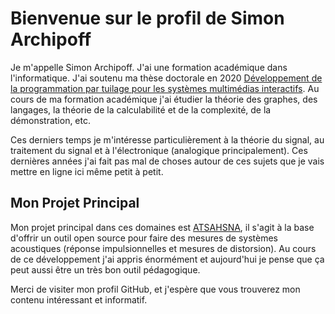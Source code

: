 # Bienvenue sur le profil de Simon Archipoff

Je m'appelle Simon Archipoff. J'ai une formation académique dans
l'informatique. J'ai soutenu ma thèse doctorale en 2020 [Développement
de la programmation par tuilage pour les systèmes multimédias
interactifs](https://www.theses.fr/2020BORD0180). Au cours de ma
formation académique j'ai étudier la théorie des graphes, des
langages, la théorie de la calculabilité et de la complexité, de la
démonstration, etc.


Ces derniers temps je m'intéresse particulièrement à la théorie du
signal, au traitement du signal et à l'électronique (analogique
principalement). Ces dernières années j'ai fait pas mal de choses
autour de ces sujets que je vais mettre en ligne ici même petit à
petit.



## Mon Projet Principal

Mon projet principal dans ces domaines est
[ATSAHSNA](https://github.com/simonArchipoff/ATSAHSNA), il s'agit à la
base d'offrir un outil open source pour faire des mesures de systèmes
acoustiques (réponse impulsionnelles et mesures de distorsion). Au
cours de ce développement j'ai appris énormément et aujourd'hui je
pense que ça peut aussi être un très bon outil pédagogique.

<!-- Commentaire : Section des projets retirée -->
<!--
## Mes Projets

Au fil du temps, j'ai travaillé sur divers projets liés à l'électronique et à la théorie du signal. Voici quelques-uns de mes projets :

- [Projet 1](lien-vers-projet-1) : Description du projet 1.
- [Projet 2](lien-vers-projet-2) : Description du projet 2.
- [Projet 3](lien-vers-projet-3) : Description du projet 3.

N'hésitez pas à explorer mes projets pour en savoir plus sur mon travail et mes réalisations.


## Contact

Si vous avez des questions, des idées de collaboration ou simplement envie de discuter d'électronique et de théorie du signal, n'hésitez pas à me contacter :

- [Envoyer un message](lien-vers-page-de-contact) : Je serais ravi de vous entendre !
-->

Merci de visiter mon profil GitHub, et j'espère que vous trouverez mon contenu intéressant et informatif.
